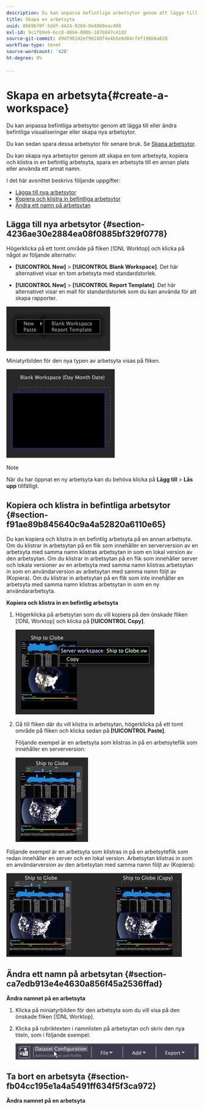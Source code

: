 ```yaml
---
description: Du kan anpassa befintliga arbetsytor genom att lägga till eller ändra befintliga visualiseringar eller skapa nya arbetsytor.
title: Skapa en arbetsyta
uuid: 8669b70f-5ddf-4424-9269-0e4860eac498
exl-id: 9c1fb9e6-6cc8-4894-800b-187b047c41d2
source-git-commit: d9df90242ef96188f4e4b5e6d04cfef196b0a628
workflow-type: tm+mt
source-wordcount: '428'
ht-degree: 0%

---
```


# Skapa en arbetsyta{#create-a-workspace}

Du kan anpassa befintliga arbetsytor genom att lägga till eller ändra befintliga visualiseringar eller skapa nya arbetsytor.

Du kan sedan spara dessa arbetsytor för senare bruk. Se [Skapa arbetsytor](../../../home/c-get-started/c-work-worksp/c-create-worksp.md#concept-d8bc99d7739e4eaeab2a02b022394a31).

Du kan skapa nya arbetsytor genom att skapa en tom arbetsyta, kopiera och klistra in en befintlig arbetsyta, spara en arbetsyta till en annan plats eller använda ett annat namn.

I det här avsnittet beskrivs följande uppgifter:

* [Lägga till nya arbetsytor](../../../home/c-get-started/c-work-worksp/c-create-worksp.md#section-4236ae30e2884ea08f0885bf329f0778)
* [Kopiera och klistra in befintliga arbetsytor](../../../home/c-get-started/c-work-worksp/c-create-worksp.md#section-f91ae89b845640c9a4a52820a6110e65)
* [Ändra ett namn på arbetsytan](../../../home/c-get-started/c-work-worksp/c-create-worksp.md#section-ca7edb913e4e4630a856f45a2536ffad)

## Lägga till nya arbetsytor {#section-4236ae30e2884ea08f0885bf329f0778}

Högerklicka på ett tomt område på fliken [!DNL Worktop] och klicka på något av följande alternativ:

* **[!UICONTROL New]** > **[!UICONTROL Blank Workspace]**. Det här alternativet visar en tom arbetsyta med standardstorlek.

* **[!UICONTROL New]** >  **[!UICONTROL Report Template]**. Det här alternativet visar en mall för standardstorlek som du kan använda för att skapa rapporter.

![](assets/mnu_workspaceManager.png)

Miniatyrbilden för den nya typen av arbetsyta visas på fliken.

![](assets/mnu_workspaceManager_Newwksp.png)

>[!NOTE]
>
>När du har öppnat en ny arbetsyta kan du behöva klicka på **Lägg till** > **Lås upp** tillfälligt.

## Kopiera och klistra in befintliga arbetsytor {#section-f91ae89b845640c9a4a52820a6110e65}

Du kan kopiera och klistra in en befintlig arbetsyta på en annan arbetsyta. Om du klistrar in arbetsytan på en flik som innehåller en serverversion av en arbetsyta med samma namn klistras arbetsytan in som en lokal version av den arbetsytan. Om du klistrar in arbetsytan på en flik som innehåller server och lokala versioner av en arbetsyta med samma namn klistras arbetsytan in som en användarversion av arbetsytan med samma namn följt av (Kopiera). Om du klistrar in arbetsytan på en flik som inte innehåller en arbetsyta med samma namn klistras arbetsytan in som en ny användararbetsyta.

**Kopiera och klistra in en befintlig arbetsyta**

1. Högerklicka på arbetsytan som du vill kopiera på den önskade fliken [!DNL Worktop] och klicka på **[!UICONTROL Copy]**.

   ![](assets/mnu_workspaceManager_Copywksp.png)

1. Gå till fliken där du vill klistra in arbetsytan, högerklicka på ett tomt område på fliken och klicka sedan på **[!UICONTROL Paste]**.

   Följande exempel är en arbetsyta som klistras in på en arbetsyteflik som innehåller en serverversion:

   ![](assets/mnu_workspaceManager_Copywksp_PasteSameNameServerWks.png)

Följande exempel är en arbetsyta som klistras in på en arbetsyteflik som redan innehåller en server och en lokal version. Arbetsytan klistras in som en användarversion av den arbetsytan med samma namn följt av (Kopiera):

![](assets/mnu_workspaceManager_Copywksp_PasteSameNameLocalWks.png)

## Ändra ett namn på arbetsytan {#section-ca7edb913e4e4630a856f45a2536ffad}

**Ändra namnet på en arbetsyta**

1. Klicka på miniatyrbilden för den arbetsyta som du vill visa på den önskade fliken [!DNL Worktop].
1. Klicka på rubriktexten i namnlisten på arbetsytan och skriv den nya titeln, som i följande exempel:

   ![](assets/wsp_changeTitle.png)

## Ta bort en arbetsyta {#section-fb04cc195e1a4a5491ff634f5f3ca972}

**Ändra namnet på en arbetsyta**

